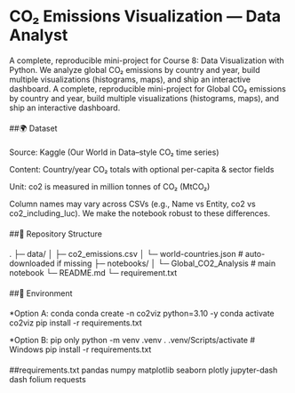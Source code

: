# CO₂ Emissions Visualization — Data Analyst 

####
A complete, reproducible mini-project for Course 8: Data Visualization with Python.
We analyze global CO₂ emissions by country and year, build multiple visualizations (histograms, maps), and ship an interactive dashboard.
A complete, reproducible mini-project for Global CO₂ emissions by country and year, build multiple visualizations (histograms, maps), and ship an interactive dashboard.
####

##🌍 Dataset
####
Source: Kaggle (Our World in Data–style CO₂ time series)

Content: Country/year CO₂ totals with optional per-capita & sector fields

Unit: co2 is measured in million tonnes of CO₂ (MtCO₂)

Column names may vary across CSVs (e.g., Name vs Entity, co2 vs co2_including_luc). We make the notebook robust to these differences.
####

##📁 Repository Structure

####
.
├─ data/
│  ├─ co2_emissions.csv
│  └─ world-countries.json        # auto-downloaded if missing
├─ notebooks/
│  └─ Global_CO2_Analysis         # main notebook
└─ README.md
└─ requirement.txt

####

##🧰 Environment
####
*Option A: conda
conda create -n co2viz python=3.10 -y
conda activate co2viz
pip install -r requirements.txt

*Option B: pip only
python -m venv .venv
. .venv/Scripts/activate  # Windows
pip install -r requirements.txt
####

##requirements.txt
pandas
numpy
matplotlib
seaborn
plotly
jupyter-dash
dash
folium
requests

